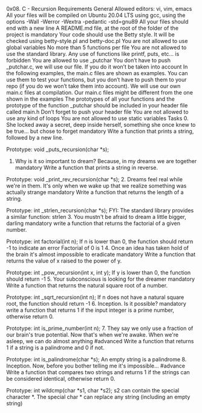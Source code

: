 0x08. C - Recursion
Requirements
General
Allowed editors: vi, vim, emacs
All your files will be compiled on Ubuntu 20.04 LTS using gcc, using the options -Wall -Werror -Wextra -pedantic -std=gnu89
All your files should end with a new line
A README.md file, at the root of the folder of the project is mandatory
Your code should use the Betty style. It will be checked using betty-style.pl and betty-doc.pl
You are not allowed to use global variables
No more than 5 functions per file
You are not allowed to use the standard library. Any use of functions like printf, puts, etc… is forbidden
You are allowed to use _putchar
You don’t have to push _putchar.c, we will use our file. If you do it won’t be taken into account
In the following examples, the main.c files are shown as examples. You can use them to test your functions, but you don’t have to push them to your repo (if you do we won’t take them into account). We will use our own main.c files at compilation. Our main.c files might be different from the one shown in the examples
The prototypes of all your functions and the prototype of the function _putchar should be included in your header file called main.h
Don’t forget to push your header file
You are not allowed to use any kind of loops
You are not allowed to use static variables
Tasks
0. She locked away a secret, deep inside herself, something she once knew to be true... but chose to forget
mandatory
Wite a function that prints a string, followed by a new line.

Prototype: void _puts_recursion(char *s);
1. Why is it so important to dream? Because, in my dreams we are together
mandatory
Write a function that prints a string in reverse.

Prototype: void _print_rev_recursion(char *s);
2. Dreams feel real while we're in them. It's only when we wake up that we realize something was actually strange
mandatory
Write a function that returns the length of a string.

Prototype: int _strlen_recursion(char *s);
FYI: The standard library provides a similar function: strlen
3. You mustn't be afraid to dream a little bigger, darling
mandatory
write a function that returns the factorial of a given number.

Prototype: int factorial(int n);
If n is lower than 0, the function should return -1 to indicate an error
Factorial of 0 is 1
4. Once an idea has taken hold of the brain it's almost impossible to eradicate
mandatory
Write a function that returns the value of x raised to the power of y.

Prototype: int _pow_recursion(int x, int y);
If y is lower than 0, the function should return -1
5. Your subconscious is looking for the dreamer
mandatory
Write a function that returns the natural square root of a number.

Prototype: int _sqrt_recursion(int n);
If n does not have a natural square root, the function should return -1
6. Inception. Is it possible?
mandatory
write a function that returns 1 if the input integer is a prime number, otherwise return 0.

Prototype: int is_prime_number(int n);
7. They say we only use a fraction of our brain's true potential. Now that's when we're awake. When we're asleep, we can do almost anything
#advanced
Write a function that returns 1 if a string is a palindrome and 0 if not.

Prototype: int is_palindrome(char *s);
An empty string is a palindrome
8. Inception. Now, before you bother telling me it's impossible...
#advance
Write a function that compares two strings and returns 1 if the strings can be considered identical, otherwise return 0.

Prototype: int wildcmp(char *s1, char *s2);
s2 can contain the special character *.
The special char * can replace any string (including an empty string)
